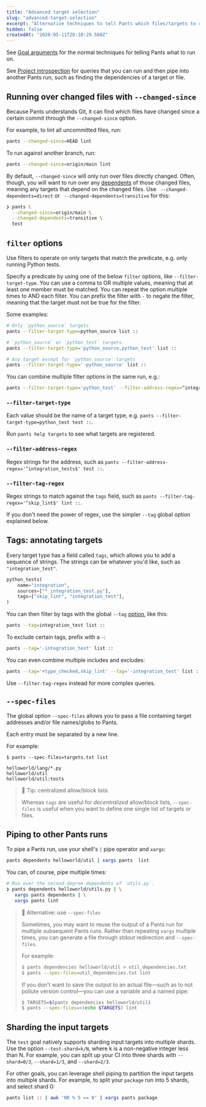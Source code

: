 ```yaml
---
title: "Advanced target selection"
slug: "advanced-target-selection"
excerpt: "Alternative techniques to tell Pants which files/targets to run on."
hidden: false
createdAt: "2020-05-11T20:10:29.560Z"
---
```


See [Goal arguments](doc:goals#goal-arguments) for the normal techniques for telling Pants what to
run on.

See [Project introspection](doc:project-introspection) for queries that you can run and then pipe
into another Pants run, such as finding the dependencies of a target or file.

## Running over changed files with `--changed-since`

Because Pants understands Git, it can find which files have changed since a certain commit through the `--changed-since` option.

For example, to lint all uncommitted files, run:

```bash
pants --changed-since=HEAD lint
```

To run against another branch, run:

```bash
pants --changed-since=origin/main lint
```

By default, `--changed-since` will only run over files directly changed. Often, though, you will want to run over any [dependents](doc:project-introspection) of those changed files, meaning any targets that depend on the changed files. Use ` --changed-dependents=direct` or ` --changed-dependents=transitive` for this:

```bash
❯ pants \
  --changed-since=origin/main \
  --changed-dependents=transitive \
  test
```

## `filter` options

Use filters to operate on only targets that match the predicate, e.g. only running Python tests.

Specify a predicate by using one of the below `filter` options, like `--filter-target-type`. You
can use a comma to OR multiple values, meaning that at least one member must be matched. You
can repeat the option multiple times to AND each filter. You can prefix the filter with
`-` to negate the filter, meaning that the target must not be true for the filter.

Some examples:

```bash
# Only `python_source` targets.
pants --filter-target-type=python_source list ::

# `python_source` or `python_test` targets.
pants --filter-target-type='python_source,python_test' list ::

# Any target except for `python_source` targets
pants --filter-target-type='-python_source' list ::
```

You can combine multiple filter options in the same run, e.g.:

```bash
pants --filter-target-type='python_test' --filter-address-regex=^integration_tests test ::
```

### `--filter-target-type`

Each value should be the name of a target type, e.g.
`pants --filter-target-type=python_test test ::`.

Run `pants help targets` to see what targets are registered.

### `--filter-address-regex`

Regex strings for the address, such as
`pants --filter-address-regex='^integration_tests$' test ::`.

### `--filter-tag-regex`

Regex strings to match against the `tags` field, such as
`pants --filter-tag-regex='^skip_lint$' lint ::`.

If you don't need the power of regex, use the simpler `--tag` global option explained below.

## Tags: annotating targets

Every target type has a field called `tags`, which allows you to add a sequence of strings. The
strings can be whatever you'd like, such as `"integration_test"`.

```python BUILD
python_tests(
    name="integration",
    sources=["*_integration_test.py"],
    tags=["skip_lint", "integration_test"],
)
```

You can then filter by tags with the global `--tag` [option](doc:reference-global#section-tag), like this:

```bash
pants --tag=integration_test list ::
```

To exclude certain tags, prefix with a `-`:

```bash
pants --tag='-integration_test' list ::
```

You can even combine multiple includes and excludes:

```bash
pants --tag='+type_checked,skip_lint' --tag='-integration_test' list ::
```

Use `--filter-tag-regex` instead for more complex queries.

## `--spec-files`

The global option `--spec-files` allows you to pass a file containing target addresses and/or file names/globs to Pants.

Each entry must be separated by a new line.

For example:

```text Shell
$ pants --spec-files=targets.txt list
```

```text targets.txt
helloworld/lang/*.py
helloworld/util
helloworld/util:tests
```

> 📘 Tip: centralized allow/block lists
>
> Whereas `tags` are useful for _decentralized_ allow/block lists, `--spec-files` is useful when you want to define one single list of targets or files.

## Piping to other Pants runs

To pipe a Pants run, use your shell's `|` pipe operator and `xargs`:

```bash
pants dependents helloworld/util | xargs pants  list
```

You can, of course, pipe multiple times:

```bash
# Run over the second-degree dependents of `utils.py`.
❯ pants dependents helloworld/utils.py | \
   xargs pants dependents | \
   xargs pants lint
```

> 📘 Alternative: use `--spec-files`
>
> Sometimes, you may want to reuse the output of a Pants run for multiple subsequent Pants runs. Rather than repeating `xargs` multiple times, you can generate a file through stdout redirection and `--spec-files`.
>
> For example:
>
> ```bash
> $ pants dependencies helloworld/util > util_dependencies.txt
> $ pants --spec-files=util_dependencies.txt lint
> ```
>
> If you don't want to save the output to an actual file—such as to not pollute version control—you can use a variable and a named pipe:
>
> ```bash
> $ TARGETS=$(pants dependencies helloworld/util)
> $ pants --spec-files=<(echo $TARGETS) lint
> ```

## Sharding the input targets

The `test` goal natively supports sharding input targets into multiple shards. Use the option `--test-shard=k/N`, where k is a non-negative integer less than N. For example, you can split up your CI into three shards with `--shard=0/3`, `--shard=1/3`, and `--shard=2/3`.

For other goals, you can leverage shell piping to partition the input targets into multiple shards. For example, to split your `package` run into 5 shards, and select shard 0:

```bash
pants list :: | awk 'NR % 5 == 0' | xargs pants package
```
